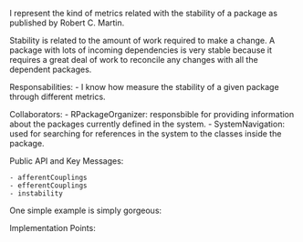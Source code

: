 I represent the kind of metrics related with the stability of a package as published by Robert C. Martin.

Stability is related to the amount of work required to make a change. A package with lots of incoming
dependencies is very stable because it requires a great deal of work to reconcile any changes with all 
the dependent packages.

Responsabilities:
    - I know how measure the stability of a given package through different metrics.

Collaborators:
    - RPackageOrganizer: responsbible for providing information about the packages currently defined in the system.
    - SystemNavigation: used for searching for references in the system to the classes inside the package.

Public API and Key Messages:

    - afferentCouplings
    - efferentCouplings
    - instability

One simple example is simply gorgeous:
 
Implementation Points:
